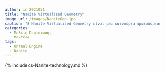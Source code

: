 ```yaml
---
author: inf2021051
title: "Nanite Virtualized Geometry"
image_url: /images/NaniteGeo.jpg
caption: "Η Nanite Virtualized Geometry είναι μια καινούρια πρωτοποριακή τεχνολογία απεικόνισης μοντέλων που δημιουργήθηκε απο την Epic Games"
categories:
  - Μελέτη Περίπτωσης
  - Μοντέλα
tags:
  - Unreal Engine
  - Nanite
---
```


{% include cs-Nanite-technology.md %}
